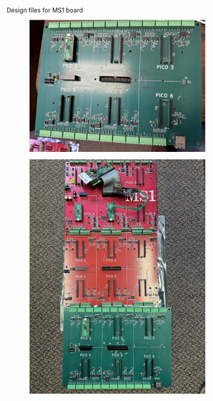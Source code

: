 Design files for MS1 board

<p align="center">
  <img src="https://github.com/mechanical-software-inc/MS1_board/blob/main/Images/block3.jpg?raw=true" width="400" title="block 3 image">
</p>


<p align="center">
  <img src="https://github.com/mechanical-software-inc/MS1_board/blob/main/Images/ms1_blocks1-3.jpg?raw=true" width="400" title="blocks 1,2,3 image">
</p>
